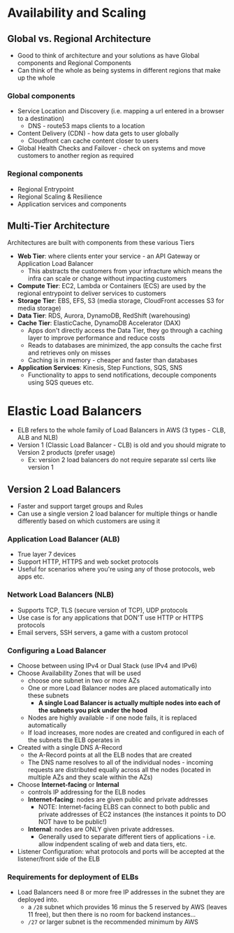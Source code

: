 # Availability and Scaling

## Global vs. Regional Architecture

- Good to think of architecture and your solutions as have Global components and Regional Components
- Can think of the whole as being systems in different regions that make up the whole

### Global components

- Service Location and Discovery (i.e. mapping a url entered in a browser to a destination)
  - DNS - route53 maps clients to a location
- Content Delivery (CDN) - how data gets to user globally
  - Cloudfront can cache content closer to users
- Global Health Checks and Failover - check on systems and move customers to another region as required

### Regional components

- Regional Entrypoint
- Regional Scaling & Resilience
- Application services and components

## Multi-Tier Architecture

Architectures are built with components from these various Tiers

- **Web Tier**: where clients enter your service - an API Gateway or Application Load Balancer
  - This abstracts the customers from your infracture which means the infra can scale or change without impacting customers
- **Compute Tier**: EC2, Lambda or Containers (ECS) are used by the regional entrypoint to deliver services to customers
- **Storage Tier**: EBS, EFS, S3 (media storage, CloudFront accesses S3 for media storage)
- **Data Tier**: RDS, Aurora, DynamoDB, RedShift (warehousing)
- **Cache Tier**: ElasticCache, DynamoDB Accelerator (DAX)
  - Apps don't directly access the Data Tier, they go through a caching layer to improve performance and reduce costs
  - Reads to databases are minimized, the app consults the cache first and retrieves only on misses
  - Caching is in memory - cheaper and faster than databases
- **Application Services**: Kinesis, Step Functions, SQS, SNS
  - Functionality to apps to send notifications, decouple components using SQS queues etc.

# Elastic Load Balancers

- ELB refers to the whole family of Load Balancers in AWS (3 types - CLB, ALB and NLB)
- Version 1 (Classic Load Balancer - CLB) is old and you should migrate to Version 2 products (prefer usage)
  - Ex: version 2 load balancers do not require separate ssl certs like version 1

## Version 2 Load Balancers

- Faster and support target groups and Rules
- Can use a single version 2 load balancer for multiple things or handle differently based on which customers are using it

### Application Load Balancer (ALB)

- True layer 7 devices
- Support HTTP, HTTPS and web socket protocols
- Useful for scenarios where you're using any of those protocols, web apps etc.

### Network Load Balancers (NLB)

- Supports TCP, TLS (secure version of TCP), UDP protocols
- Use case is for any applications that DON'T use HTTP or HTTPS protocols
- Email servers, SSH servers, a game with a custom protocol

### Configuring a Load Balancer

- Choose between using IPv4 or Dual Stack (use IPv4 and IPv6)
- Choose Availability Zones that will be used
  - choose one subnet in two or more AZs
  - One or more Load Balancer nodes are placed automatically into these subnets
    - **A single Load Balancer is actually multiple nodes into each of the subnets you pick under the hood**
  - Nodes are highly available - if one node fails, it is replaced automatically
  - If load increases, more nodes are created and configured in each of the subnets the ELB operates in
- Created with a single DNS A-Record
  - the A-Record points at all the ELB nodes that are created
  - The DNS name resolves to all of the individual nodes - incoming requests are distributed equally across all the nodes (located in multiple AZs and they scale within the AZs)
- Choose **Internet-facing** or **Internal**
  - controls IP addressing for the ELB nodes
  - **Internet-facing**: nodes are given public and private addresses
    - NOTE: Internet-facing ELBS can connect to both public and private addresses of EC2 instances (the instances it points to DO NOT have to be public!)
  - **Internal**: nodes are ONLY given private addresses.
    - Generally used to separate different tiers of applications - i.e. allow indpendent scaling of web and data tiers, etc.
- Listener Configuration: what protocols and ports will be accepted at the listener/front side of the ELB

### Requirements for deployment of ELBs

- Load Balancers need 8 or more free IP addresses in the subnet they are deployed into.
  - a `/28` subnet which provides 16 minus the 5 reserved by AWS (leaves 11 free), but then there is no room for backend instances...
  - `/27` or larger subnet is the recommended minimum by AWS
